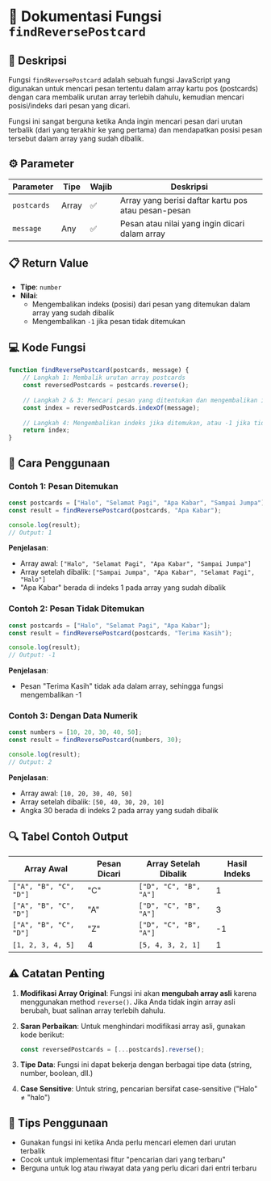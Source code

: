 # 📮 Dokumentasi Fungsi `findReversePostcard`

## 📝 Deskripsi

Fungsi `findReversePostcard` adalah sebuah fungsi JavaScript yang digunakan untuk mencari pesan tertentu dalam array kartu pos (postcards) dengan cara membalik urutan array terlebih dahulu, kemudian mencari posisi/indeks dari pesan yang dicari.

Fungsi ini sangat berguna ketika Anda ingin mencari pesan dari urutan terbalik (dari yang terakhir ke yang pertama) dan mendapatkan posisi pesan tersebut dalam array yang sudah dibalik.

## ⚙️ Parameter

| Parameter | Tipe | Wajib | Deskripsi |
|-----------|------|--------|-----------|
| `postcards` | Array | ✅ | Array yang berisi daftar kartu pos atau pesan-pesan |
| `message` | Any | ✅ | Pesan atau nilai yang ingin dicari dalam array |

## 📋 Return Value

- **Tipe**: `number`
- **Nilai**: 
  - Mengembalikan indeks (posisi) dari pesan yang ditemukan dalam array yang sudah dibalik
  - Mengembalikan `-1` jika pesan tidak ditemukan

## 💻 Kode Fungsi

```javascript
function findReversePostcard(postcards, message) {
    // Langkah 1: Membalik urutan array postcards
    const reversedPostcards = postcards.reverse();
    
    // Langkah 2 & 3: Mencari pesan yang ditentukan dan mengembalikan indeksnya
    const index = reversedPostcards.indexOf(message);
    
    // Langkah 4: Mengembalikan indeks jika ditemukan, atau -1 jika tidak ditemukan
    return index;
}
```

## 🎯 Cara Penggunaan

### Contoh 1: Pesan Ditemukan

```javascript
const postcards = ["Halo", "Selamat Pagi", "Apa Kabar", "Sampai Jumpa"];
const result = findReversePostcard(postcards, "Apa Kabar");

console.log(result); 
// Output: 1
```

**Penjelasan**: 
- Array awal: `["Halo", "Selamat Pagi", "Apa Kabar", "Sampai Jumpa"]`
- Array setelah dibalik: `["Sampai Jumpa", "Apa Kabar", "Selamat Pagi", "Halo"]`
- "Apa Kabar" berada di indeks 1 pada array yang sudah dibalik

### Contoh 2: Pesan Tidak Ditemukan

```javascript
const postcards = ["Halo", "Selamat Pagi", "Apa Kabar"];
const result = findReversePostcard(postcards, "Terima Kasih");

console.log(result);
// Output: -1
```

**Penjelasan**: 
- Pesan "Terima Kasih" tidak ada dalam array, sehingga fungsi mengembalikan -1

### Contoh 3: Dengan Data Numerik

```javascript
const numbers = [10, 20, 30, 40, 50];
const result = findReversePostcard(numbers, 30);

console.log(result);
// Output: 2
```

**Penjelasan**:
- Array awal: `[10, 20, 30, 40, 50]`
- Array setelah dibalik: `[50, 40, 30, 20, 10]`
- Angka 30 berada di indeks 2 pada array yang sudah dibalik

## 🔍 Tabel Contoh Output

| Array Awal | Pesan Dicari | Array Setelah Dibalik | Hasil Indeks |
|------------|--------------|----------------------|--------------|
| `["A", "B", "C", "D"]` | "C" | `["D", "C", "B", "A"]` | 1 |
| `["A", "B", "C", "D"]` | "A" | `["D", "C", "B", "A"]` | 3 |
| `["A", "B", "C", "D"]` | "Z" | `["D", "C", "B", "A"]` | -1 |
| `[1, 2, 3, 4, 5]` | 4 | `[5, 4, 3, 2, 1]` | 1 |

## ⚠️ Catatan Penting

1. **Modifikasi Array Original**: Fungsi ini akan **mengubah array asli** karena menggunakan method `reverse()`. Jika Anda tidak ingin array asli berubah, buat salinan array terlebih dahulu.

2. **Saran Perbaikan**: Untuk menghindari modifikasi array asli, gunakan kode berikut:
   ```javascript
   const reversedPostcards = [...postcards].reverse();
   ```

3. **Tipe Data**: Fungsi ini dapat bekerja dengan berbagai tipe data (string, number, boolean, dll.)

4. **Case Sensitive**: Untuk string, pencarian bersifat case-sensitive ("Halo" ≠ "halo")

## 🚀 Tips Penggunaan

- Gunakan fungsi ini ketika Anda perlu mencari elemen dari urutan terbalik
- Cocok untuk implementasi fitur "pencarian dari yang terbaru"
- Berguna untuk log atau riwayat data yang perlu dicari dari entri terbaru
